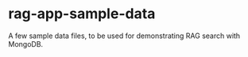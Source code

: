 # rag-app-sample-data
A few sample data files, to be used for demonstrating RAG search with MongoDB.
